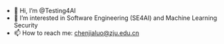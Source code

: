 - 👋 Hi, I’m @Testing4AI
- 👀 I’m interested in Software Engineering (SE4AI) and Machine Learning Security
- 📫 How to reach me: chenjialuo@zju.edu.cn
<!-- - 🌱 I’m currently a third-year phd student at Zhejiang University -->
<!-- - 💞️ I’m looking to collaborate on AI Security.  -->
<!-- - 🌱 I’m currently learning ... -->
<!-- - 💞️ I’m looking to collaborate on ... -->


<!---
Testing4AI/Testing4AI is a ✨ special ✨ repository because its `README.md` (this file) appears on your GitHub profile.
You can click the Preview link to take a look at your changes.
--->
